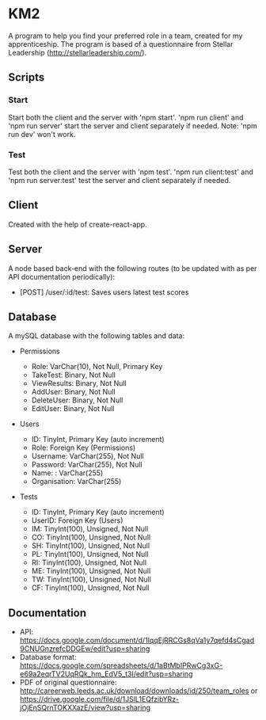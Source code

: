 # KM2
A program to help you find your preferred role in a team, created for my apprenticeship.
The program is based of a questionnaire from Stellar Leadership (http://stellarleadership.com/).

## Scripts
### Start
Start both the client and the server with 'npm start'. 'npm run client' and 'npm run server' start the server and client separately if needed.
Note: 'npm run dev' won't work.
### Test
Test both the client and the server with 'npm test'. 'npm run client:test' and 'npm run server:test' test the server and client separately if needed.

## Client
Created with the help of create-react-app.

## Server
A node based back-end with the following routes (to be updated with as per API documentation periodically):
- [POST] /user/:id/test: Saves users latest test scores

## Database
A mySQL database with the following tables and data:
- Permissions
    - Role: VarChar(10), Not Null, Primary Key
    - TakeTest: Binary, Not Null
    - ViewResults: Binary, Not Null
    - AddUser: Binary, Not Null
    - DeleteUser: Binary, Not Null
    - EditUser: Binary, Not Null

- Users
    - ID: TinyInt, Primary Key (auto increment)
    - Role: Foreign Key (Permissions)
    - Username: VarChar(255), Not Null
    - Password: VarChar(255), Not Null
    - Name: : VarChar(255)
    - Organisation: VarChar(255)

- Tests
    - ID: TinyInt, Primary Key (auto increment)
    - UserID: Foreign Key (Users)
    - IM: TinyInt(100), Unsigned, Not Null
    - CO: TinyInt(100), Unsigned, Not Null
    - SH: TinyInt(100), Unsigned, Not Null
    - PL: TinyInt(100), Unsigned, Not Null
    - RI: TinyInt(100), Unsigned, Not Null
    - ME: TinyInt(100), Unsigned, Not Null
    - TW: TinyInt(100), Unsigned, Not Null
    - CF: TinyInt(100), Unsigned, Not Null

## Documentation
- API: https://docs.google.com/document/d/1IqqEjRRCGs8qVa1y7qefd4sCgad9CNUGnzrefcDDGEw/edit?usp=sharing
- Database format: https://docs.google.com/spreadsheets/d/1aBtMbIPRwCg3xG-e69a2eqrTV2UqRQk_hm_EdV5_t3I/edit?usp=sharing
- PDF of original questionnaire: http://careerweb.leeds.ac.uk/download/downloads/id/250/team_roles or https://drive.google.com/file/d/1JSlL1EQfzibYRz-jOjEnSQrnTOKXXazE/view?usp=sharing
